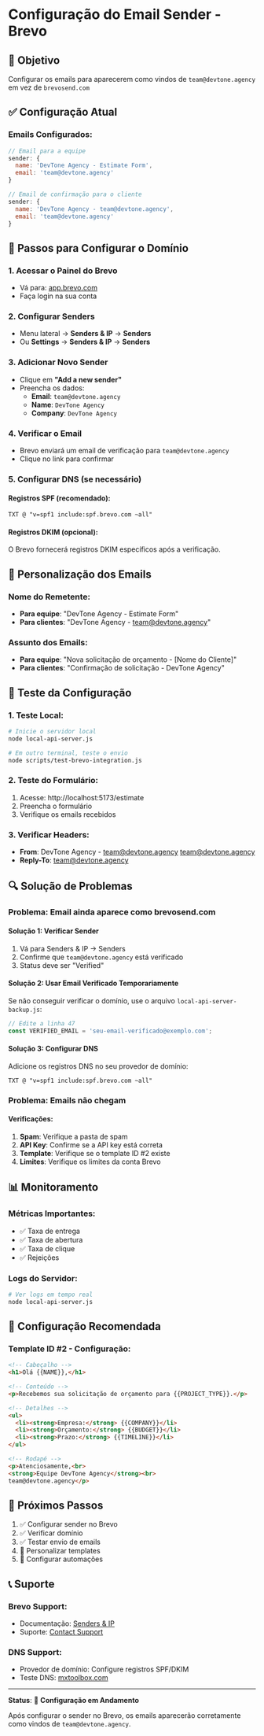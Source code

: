 # Configuração do Email Sender - Brevo

## 🎯 **Objetivo**
Configurar os emails para aparecerem como vindos de `team@devtone.agency` em vez de `brevosend.com`

## ✅ **Configuração Atual**

### **Emails Configurados:**
```javascript
// Email para a equipe
sender: {
  name: 'DevTone Agency - Estimate Form',
  email: 'team@devtone.agency'
}

// Email de confirmação para o cliente
sender: {
  name: 'DevTone Agency - team@devtone.agency',
  email: 'team@devtone.agency'
}
```

## 🔧 **Passos para Configurar o Domínio**

### **1. Acessar o Painel do Brevo**
- Vá para: [app.brevo.com](https://app.brevo.com)
- Faça login na sua conta

### **2. Configurar Senders**
- Menu lateral → **Senders & IP** → **Senders**
- Ou **Settings** → **Senders & IP** → **Senders**

### **3. Adicionar Novo Sender**
- Clique em **"Add a new sender"**
- Preencha os dados:
  - **Email**: `team@devtone.agency`
  - **Name**: `DevTone Agency`
  - **Company**: `DevTone Agency`

### **4. Verificar o Email**
- Brevo enviará um email de verificação para `team@devtone.agency`
- Clique no link para confirmar

### **5. Configurar DNS (se necessário)**

#### **Registros SPF (recomendado):**
```
TXT @ "v=spf1 include:spf.brevo.com ~all"
```

#### **Registros DKIM (opcional):**
O Brevo fornecerá registros DKIM específicos após a verificação.

## 🎨 **Personalização dos Emails**

### **Nome do Remetente:**
- **Para equipe**: "DevTone Agency - Estimate Form"
- **Para clientes**: "DevTone Agency - team@devtone.agency"

### **Assunto dos Emails:**
- **Para equipe**: "Nova solicitação de orçamento - [Nome do Cliente]"
- **Para clientes**: "Confirmação de solicitação - DevTone Agency"

## 🧪 **Teste da Configuração**

### **1. Teste Local:**
```bash
# Inicie o servidor local
node local-api-server.js

# Em outro terminal, teste o envio
node scripts/test-brevo-integration.js
```

### **2. Teste do Formulário:**
1. Acesse: http://localhost:5173/estimate
2. Preencha o formulário
3. Verifique os emails recebidos

### **3. Verificar Headers:**
- **From**: DevTone Agency - team@devtone.agency <team@devtone.agency>
- **Reply-To**: team@devtone.agency

## 🔍 **Solução de Problemas**

### **Problema: Email ainda aparece como brevosend.com**

#### **Solução 1: Verificar Sender**
1. Vá para Senders & IP → Senders
2. Confirme que `team@devtone.agency` está verificado
3. Status deve ser "Verified"

#### **Solução 2: Usar Email Verificado Temporariamente**
Se não conseguir verificar o domínio, use o arquivo `local-api-server-backup.js`:

```javascript
// Edite a linha 47
const VERIFIED_EMAIL = 'seu-email-verificado@exemplo.com';
```

#### **Solução 3: Configurar DNS**
Adicione os registros DNS no seu provedor de domínio:
```
TXT @ "v=spf1 include:spf.brevo.com ~all"
```

### **Problema: Emails não chegam**

#### **Verificações:**
1. **Spam**: Verifique a pasta de spam
2. **API Key**: Confirme se a API key está correta
3. **Template**: Verifique se o template ID #2 existe
4. **Limites**: Verifique os limites da conta Brevo

## 📊 **Monitoramento**

### **Métricas Importantes:**
- ✅ Taxa de entrega
- ✅ Taxa de abertura
- ✅ Taxa de clique
- ✅ Rejeições

### **Logs do Servidor:**
```bash
# Ver logs em tempo real
node local-api-server.js
```

## 🎯 **Configuração Recomendada**

### **Template ID #2 - Configuração:**
```html
<!-- Cabeçalho -->
<h1>Olá {{NAME}},</h1>

<!-- Conteúdo -->
<p>Recebemos sua solicitação de orçamento para {{PROJECT_TYPE}}.</p>

<!-- Detalhes -->
<ul>
  <li><strong>Empresa:</strong> {{COMPANY}}</li>
  <li><strong>Orçamento:</strong> {{BUDGET}}</li>
  <li><strong>Prazo:</strong> {{TIMELINE}}</li>
</ul>

<!-- Rodapé -->
<p>Atenciosamente,<br>
<strong>Equipe DevTone Agency</strong><br>
team@devtone.agency</p>
```

## 🚀 **Próximos Passos**

1. ✅ Configurar sender no Brevo
2. ✅ Verificar domínio
3. ✅ Testar envio de emails
4. 🔄 Personalizar templates
5. 🔄 Configurar automações

## 📞 **Suporte**

### **Brevo Support:**
- Documentação: [Senders & IP](https://help.brevo.com/hc/en-us/articles/209480485-Senders-IP)
- Suporte: [Contact Support](https://www.brevo.com/support/)

### **DNS Support:**
- Provedor de domínio: Configure registros SPF/DKIM
- Teste DNS: [mxtoolbox.com](https://mxtoolbox.com/)

---

**Status**: 🔄 **Configuração em Andamento**

Após configurar o sender no Brevo, os emails aparecerão corretamente como vindos de `team@devtone.agency`. 
